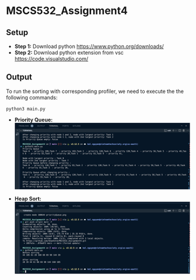 # MSCS532_Assignment4

## Setup
- **Step 1:** Download python https://www.python.org/downloads/
- **Step 2:** Download python extension from vsc https://code.visualstudio.com/

## Output
To run the sorting with corresponding profiler, we need to execute the the following commands:
```
python3 main.py
```


- **Priority Queue:**
![Priority Queue](./priorityQueue.png)

- **Heap Sort:**
![Heap Sort](./heapSort.png)
